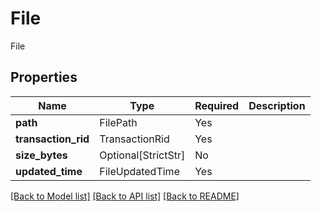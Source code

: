 # File

File

## Properties
| Name | Type | Required | Description |
| ------------ | ------------- | ------------- | ------------- |
**path** | FilePath | Yes |  |
**transaction_rid** | TransactionRid | Yes |  |
**size_bytes** | Optional[StrictStr] | No |  |
**updated_time** | FileUpdatedTime | Yes |  |


[[Back to Model list]](../../../README.md#models-v2-link) [[Back to API list]](../../../README.md#documentation-for-api-endpoints) [[Back to README]](../../../README.md)
